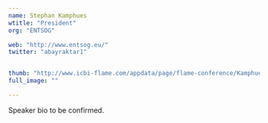 ```yaml
---
name: Stephan Kamphues
wtitle: "President"
org: "ENTSOG"

web: "http://www.entsog.eu/"
twitter: "abayraktar1"


thumb: "http://www.icbi-flame.com/appdata/page/flame-conference/Kamphues_Stephan_for_web.jpg"
full_image: ""

---
```


Speaker bio to be confirmed.